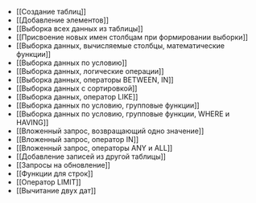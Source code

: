 - [[Cоздание таблиц]]
- [[Добавление элементов]]
- [[Выборка всех данных из таблицы]]
- [[Присвоение новых имен столбцам при формировании выборки]]
- [[Выборка данных, вычисляемые столбцы, математические функции]]
- [[Выборка данных по условию]]
- [[Выборка данных, логические операции]]
- [[Выборка данных, операторы BETWEEN, IN]]
- [[Выборка данных с сортировкой]]
- [[Выборка данных, оператор LIKE]]
- [[Выборка данных по условию, групповые функции]]
- [[Выборка данных по условию, групповые функции, WHERE и HAVING]]
- [[Вложенный запрос, возвращающий одно значение]]
- [[Вложенный запрос, оператор IN]]
- [[Вложенный запрос, операторы ANY и ALL]]
- [[Добавление записей из другой таблицы]]
- [[Запросы на обновление]]
- [[Функции для строк]]
- [[Оператор LIMIT]]
- [[Вычитание двух дат]]
